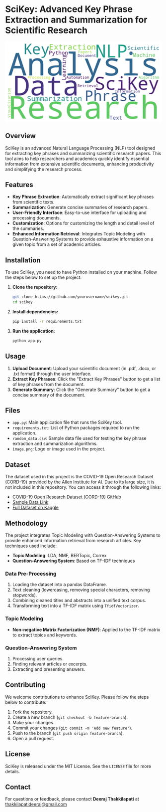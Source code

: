# SciKey: Advanced Key Phrase Extraction and Summarization for Scientific Research

![SciKey Logo](logo.png)

## Overview

SciKey is an advanced Natural Language Processing (NLP) tool designed for extracting key phrases and summarizing scientific research papers. This tool aims to help researchers and academics quickly identify essential information from extensive scientific documents, enhancing productivity and simplifying the research process.

## Features

- **Key Phrase Extraction**: Automatically extract significant key phrases from scientific texts.
- **Summarization**: Generate concise summaries of research papers.
- **User-Friendly Interface**: Easy-to-use interface for uploading and processing documents.
- **Customization**: Options for customizing the length and detail level of the summaries.
- **Enhanced Information Retrieval**: Integrates Topic Modeling with Question-Answering Systems to provide exhaustive information on a given topic from a set of academic articles.

## Installation

To use SciKey, you need to have Python installed on your machine. Follow the steps below to set up the project:

1. **Clone the repository:**
    ```sh
    git clone https://github.com/yourusername/scikey.git
    cd scikey
    ```

2. **Install dependencies:**
    ```sh
    pip install -r requirements.txt
    ```

3. **Run the application:**
    ```sh
    python app.py
    ```

## Usage

1. **Upload Document**: Upload your scientific document (in .pdf, .docx, or .txt format) through the user interface.
2. **Extract Key Phrases**: Click the "Extract Key Phrases" button to get a list of key phrases from the document.
3. **Generate Summary**: Click the "Generate Summary" button to get a concise summary of the document.

## Files

- `app.py`: Main application file that runs the SciKey tool.
- `requirements.txt`: List of Python packages required to run the application.
- `random_data.csv`: Sample data file used for testing the key phrase extraction and summarization algorithms.
- `image.png`: Logo or image used in the project.

## Dataset

The dataset used in this project is the COVID-19 Open Research Dataset (CORD-19) provided by the Allen Institute for AI. Due to its large size, it is not included in this repository. You can access it through the following links:

- [COVID-19 Open Research Dataset (CORD-19) GitHub](https://github.com/allenai/cord19)
- [Sample Data Link](https://drive.google.com/file/d/1eClGP2AnbomBfxHWhy0nL0pw7pszglTF/view?usp=sharing)
- [Full Dataset on Kaggle](https://www.kaggle.com/datasets/allen-institute-for-ai/CORD-19-research-challenge)

## Methodology

The project integrates Topic Modeling with Question-Answering Systems to provide enhanced information retrieval from research articles. Key techniques used include:

- **Topic Modeling**: LDA, NMF, BERTopic, Correx
- **Question-Answering System**: Based on TF-IDF techniques

### Data Pre-Processing

1. Loading the dataset into a pandas DataFrame.
2. Text cleaning (lowercasing, removing special characters, removing stopwords).
3. Combining cleaned titles and abstracts into a unified text corpus.
4. Transforming text into a TF-IDF matrix using `TfidfVectorizer`.

### Topic Modeling

- **Non-negative Matrix Factorization (NMF)**: Applied to the TF-IDF matrix to extract topics and keywords.

### Question-Answering System

1. Processing user queries.
2. Finding relevant articles or excerpts.
3. Extracting and presenting answers.

## Contributing

We welcome contributions to enhance SciKey. Please follow the steps below to contribute:

1. Fork the repository.
2. Create a new branch (`git checkout -b feature-branch`).
3. Make your changes.
4. Commit your changes (`git commit -m 'Add new feature'`).
5. Push to the branch (`git push origin feature-branch`).
6. Open a pull request.

## License

SciKey is released under the MIT License. See the `LICENSE` file for more details.

## Contact

For questions or feedback, please contact **Deeraj Thakkilapati** at thakkilapatideeraj@gmail.com
